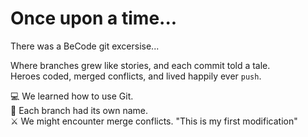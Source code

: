 # Once upon a time...

There was a BeCode git excersise...

Where branches grew like stories, and each commit told a tale.  
Heroes coded, merged conflicts, and lived happily ever `push`.

💻 We learned how to use Git.  
🌿 Each branch had its own name.  
⚔️ We might encounter merge conflicts.
"This is my first modification" 
